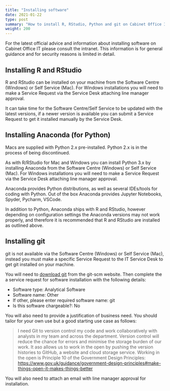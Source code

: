 ```yaml
---
title: "Installing software"
date: 2021-01-22
type: post
summary: "How to install R, RStudio, Python and git on Cabinet Office IT"
weight: 200
---
```


For the latest official advice and information about installing software on Cabinet Office IT please consult the intranet. This information is for general guidance and for security reasons is limited in detail.

## Installing R and RStudio

R and RStudio can be installed on your machine from the Software Centre (Windows) or Self Service (Mac). For Windows installations you will need to make a Service Request via the Service Desk attaching line manager approval.

It can take time for the Software Centre/Self Service to be updated with the latest versions, if a newer version is available you can submit a Service Request to get it installed manually by the Service Desk.

## Installing Anaconda (for Python)

Macs are supplied with Python 2.x pre-installed. Python 2.x is in the process of being discontinued.

As with R/RStudio for Mac and Windows you can install Python 3.x by installing Anaconda from the Software Centre (Windows) or Self Service (Mac). For Windows installations you will need to make a Service Request via the Service Desk attaching line manager approval.

Anaconda provides Python distributions, as well as several IDEs/tools for coding with Python. Out of the box Anaconda provides Jupyter Notebooks, Spyder, Pycharm, VSCode.

In addition to Python, Anaconda ships with R and RStudio, however depending on configuration settings the Anaconda versions may not work properly, and therefore it is recommended that R and RStudio are installed as outlined above.

## Installing git

git is not available via the Software Centre (Windows) or Self Service (Mac), instead you must make a specific Service Request to the IT Service Desk to get git installed on your machine.

You will need to [download git](https://git-scm.com/downloads) from the git-scm website. Then complete the a service request for software installation with the following details:

- Software type: Analytical Software
- Software name: Other
- If other, please enter required software name: git
- Is this software chargeable?: No

You will also need to provide a justification of business need. You should tailor for your own use but a good starting use case as follows:

> I need Git to version control my code and work collaboratively with analysts in my team and across the department. Version control will reduce the chance for errors and minimise the storage burden of our work. It aso allows us to work in the open by pushing the version histories to GitHub, a website and cloud storage service. Working in the open is Principle 10 of the Government Design Principles: https://www.gov.uk/guidance/government-design-principles#make-things-open-it-makes-things-better

You will also need to attach an email with line manager approval for installation.
